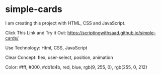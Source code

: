 # simple-cards
I am creating this project with HTML, CSS and JavaScript.


Click This Link and Try it Out: https://scriptingwithsaad.github.io/simple-cards/

Use Technology: 
Html, CSS, JavaScript

Clear Concept: 
flex, user-select, position, animation

Color: 
#fff, 
#000, 
#db1d4b, 
red, 
blue, 
rgb(9, 255, 0), 
rgb(255, 0, 212)
